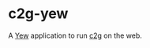 # c2g-yew

A [Yew](https://yew.rs/) application to run [c2g](https://github.com/tomasfarias/c2g) on the web.
